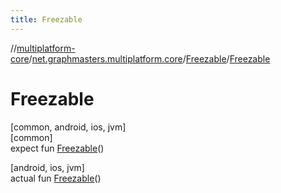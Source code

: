 ```yaml
---
title: Freezable
---
```

//[multiplatform-core](../../../index.html)/[net.graphmasters.multiplatform.core](../index.html)/[Freezable](index.html)/[Freezable](-freezable.html)



# Freezable



[common, android, ios, jvm]\
[common]\
expect fun [Freezable](-freezable.html)()

[android, ios, jvm]\
actual fun [Freezable](-freezable.html)()




